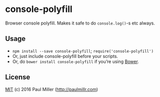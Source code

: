 # console-polyfill

Browser console polyfill. Makes it safe to do `console.log()`-s etc always.

## Usage

- `npm install --save console-polyfill`; `require('console-polyfill')`
- Or, just include console-polyfill before your scripts.
- Or, do `bower install console-polyfill` if you’re using [Bower](http://bower.io).

## License

[MIT](https://github.com/paulmillr/mit) (c) 2016 Paul Miller (http://paulmillr.com)
